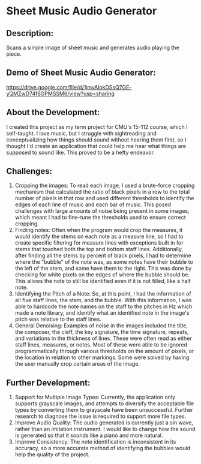 # Sheet Music Audio Generator

## Description: 
Scans a simple image of sheet music and generates audio playing the piece.

## Demo of Sheet Music Audio Generator: 
https://drive.google.com/file/d/1jmvAlokDSsQ7GE-yQMZwD74f6GPMSSM6/view?usp=sharing

## About the Development:
I created this project as my term project for CMU's 15-112 course, which I self-taught. I love music, but I struggle with sightreading and conceptualizing how things should sound without hearing them first, so I thought I'd create an application that could help me hear what things are supposed to sound like. This proved to be a hefty endeavor.

## Challenges:
1. Cropping the images: To read each image, I used a brute-force cropping mechanism that calculated the ratio of black pixels in a row to the total number of pixels in that row and used different thresholds to identify the edges of each line of music and each bar of music. This posed challenges with large amounts of noise being present in some images, which meant I had to fine-tune the thresholds used to ensure correct cropping.
2. Finding notes: Often when the program would crop the measures, it would identify the stems on each note as a measure line, so I had to create specific filtering for measure lines with exceptions built in for stems that touched both the top and bottom staff lines. Additionally, after finding all the stems by percent of black pixels, I had to determine where the "bubble" of the note was, as some notes have their bubble to the left of the stem, and some have them to the right. This was done by checking for white pixels on the edges of where the bubble should be. This allows the note to still be identified even if it is not filled, like a half note.
3. Identifying the Pitch of a Note: So, at this point, I had the information of all five staff lines, the stem, and the bubble. With this information, I was able to hardcode the note names on the staff to the pitches in Hz which made a note library, and identify what an identified note in the image's pitch was relative to the staff lines.
4. General Denoising: Examples of noise in the images included the title, the composer, the cleff, the key signature, the time signature, repeats, and variations in the thickness of lines. These were often read as either staff lines, measures, or notes. Most of these were able to be ignored programmatically through various thresholds on the amount of pixels, or the location in relation to other markings. Some were solved by having the user manually crop certain areas of the image.

## Further Development:
1. Support for Multiple Image Types: Currently, the application only supports grayscale images, and attempts to diversify the acceptable file types by converting them to grayscale have been unsuccessful. Further research to diagnose the issue is required to support more file types. 
2. Improve Audio Quality: The audio generated is currently just a sin wave, rather than an imitation instrument. I would like to change how the sound is generated so that it sounds like a piano and more natural. 
3. Improve Consistency: The note identification is inconsistent in its accuracy, so a more accurate method of identifying the bubbles would help the quality of the project.
